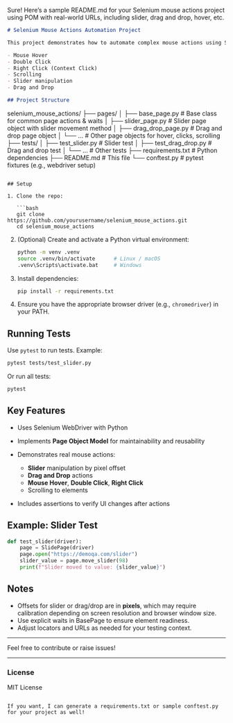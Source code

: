 Sure! Here’s a sample README.md for your Selenium mouse actions project using POM with real-world URLs, including slider, drag and drop, hover, etc.

```markdown
# Selenium Mouse Actions Automation Project

This project demonstrates how to automate complex mouse actions using Selenium WebDriver with Python, following the **Page Object Model (POM)** design pattern. It covers real-world web interactions including:

- Mouse Hover
- Double Click
- Right Click (Context Click)
- Scrolling
- Slider manipulation
- Drag and Drop

## Project Structure

```

selenium\_mouse\_actions/
├── pages/
│   ├── base\_page.py         # Base class for common page actions & waits
│   ├── slider\_page.py       # Slider page object with slider movement method
│   ├── drag\_drop\_page.py    # Drag and drop page object
│   └── ...                  # Other page objects for hover, clicks, scrolling
├── tests/
│   ├── test\_slider.py       # Slider test
│   ├── test\_drag\_drop.py    # Drag and drop test
│   └── ...                  # Other tests
├── requirements.txt         # Python dependencies
├── README.md                # This file
└── conftest.py              # pytest fixtures (e.g., webdriver setup)

````

## Setup

1. Clone the repo:

   ```bash
   git clone https://github.com/yourusername/selenium_mouse_actions.git
   cd selenium_mouse_actions
````

2. (Optional) Create and activate a Python virtual environment:

   ```bash
   python -m venv .venv
   source .venv/bin/activate      # Linux / macOS
   .venv\Scripts\activate.bat     # Windows
   ```

3. Install dependencies:

   ```bash
   pip install -r requirements.txt
   ```

4. Ensure you have the appropriate browser driver (e.g., `chromedriver`) in your PATH.

## Running Tests

Use `pytest` to run tests. Example:

```bash
pytest tests/test_slider.py
```

Or run all tests:

```bash
pytest
```

## Key Features

* Uses Selenium WebDriver with Python
* Implements **Page Object Model** for maintainability and reusability
* Demonstrates real mouse actions:

  * **Slider** manipulation by pixel offset
  * **Drag and Drop** actions
  * **Mouse Hover**, **Double Click**, **Right Click**
  * Scrolling to elements
* Includes assertions to verify UI changes after actions

## Example: Slider Test

```python
def test_slider(driver):
    page = SlidePage(driver)
    page.open("https://demoqa.com/slider")
    slider_value = page.move_slider(98)
    print(f"Slider moved to value: {slider_value}")
```

## Notes

* Offsets for slider or drag/drop are in **pixels**, which may require calibration depending on screen resolution and browser window size.
* Use explicit waits in BasePage to ensure element readiness.
* Adjust locators and URLs as needed for your testing context.

---

Feel free to contribute or raise issues!

---

### License

MIT License

```

If you want, I can generate a requirements.txt or sample conftest.py for your project as well!
```
